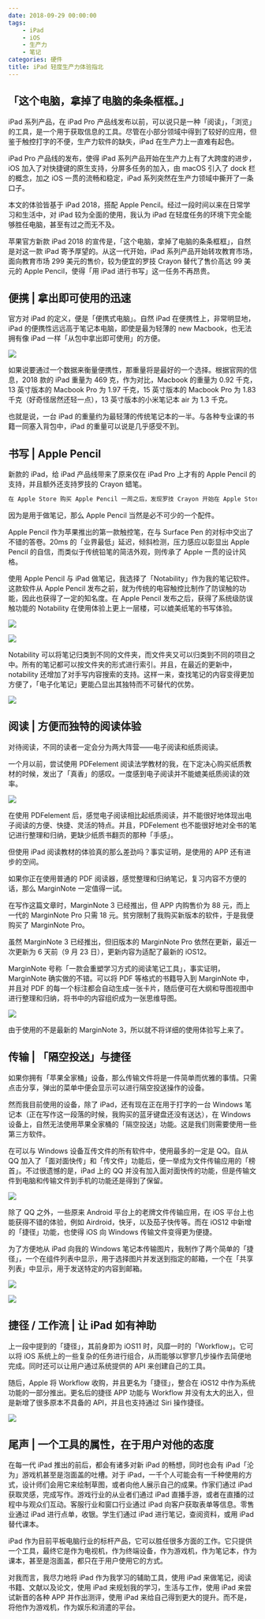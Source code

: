 ```yaml
---
date: 2018-09-29 00:00:00
tags:
    - iPad
    - iOS
    - 生产力
    - 笔记
categories: 硬件
title: iPad 轻度生产力体验指北
---
```


## 「这个电脑，拿掉了电脑的条条框框。」

iPad 系列产品，在 iPad Pro 产品线发布以前，可以说只是一种「阅读」，「浏览」的工具，是一个用于获取信息的工具。尽管在小部分领域中得到了较好的应用，但鉴于触控打字的不便，生产力软件的缺失，iPad 在生产力上一直难有起色。

iPad Pro 产品线的发布，使得 iPad 系列产品开始在生产力上有了大跨度的进步，iOS 加入了对快捷键的原生支持，分屏多任务的加入，由 macOS 引入了 dock 栏的概念，加之 iOS 一贯的流畅和稳定，iPad 系列突然在生产力领域中撕开了一条口子。

本文的体验皆基于 iPad 2018，搭配 Apple Pencil。经过一段时间以来在日常学习和生活中，对 iPad 较为全面的使用，我认为 iPad 在轻度任务的环境下完全能够胜任电脑，甚至有过之而无不及。

苹果官方新款 iPad 2018 的宣传是，「这个电脑，拿掉了电脑的条条框框」，自然是对这一款 iPad 寄予厚望的。从这一代开始，iPad 系列产品开始转攻教育市场，面向教育市场 299 美元的售价，较为便宜的罗技 Crayon 替代了售价高达 99 美元的 Apple Pencil，使得「用 iPad 进行书写」这一任务不再昂贵。

## 便携 | 拿出即可使用的迅速

官方对 iPad 的定义，便是「便携式电脑」。自然 iPad 在便携性上，非常明显地，iPad 的便携性远远高于笔记本电脑，即使是最为轻薄的 new Macbook，也无法拥有像 iPad 一样「从包中拿出即可使用」的方便。

![](https://imgur.itypen.com/picgo/iPad-back.png)

如果说要通过一个数据来衡量便携性，那重量将是最好的一个选择。根据官网的信息，2018 款的 iPad 重量为 469 克，作为对比，Macbook 的重量为 0.92 千克，13 英寸版本的 Macbook Pro 为 1.97 千克，15 英寸版本的 Macbook Pro 为 1.83 千克（好奇怪居然还轻一点），13 英寸版本的小米笔记本 air 为 1.3 千克。

也就是说，一台 iPad 的重量约为最轻薄的传统笔记本的一半。与各种专业课的书籍一同塞入背包中，iPad 的重量可以说是几乎感受不到。

## 书写 | Apple Pencil

新款的 iPad，给 iPad 产品线带来了原来仅在 iPad Pro 上才有的 Apple Pencil 的支持，并且额外还支持罗技的 Crayon 蜡笔。

```Markdown
在 Apple Store 购买 Apple Pencil 一周之后，发现罗技 Crayon 开始在 Apple Store 上架，但是并没有提供适用的设备，故只能从各大媒体的新闻中感受到「蜡笔」与「铅笔」的不同。
```

因为是用于做笔记，那么 Apple Pencil 当然是必不可少的一个配件。

Apple Pencil 作为苹果推出的第一款触控笔，在与 Surface Pen 的对标中交出了不错的答卷。20ms 的「业界最低」延迟，倾斜检测，压力感应以彰显出 Apple Pencil 的自信，而类似于传统铅笔的简洁外观，则传承了 Apple 一贯的设计风格。

使用 Apple Pencil 与 iPad 做笔记，我选择了「Notability」作为我的笔记软件。这款软件从 Apple Pencil 发布之前，就为传统的电容触控比制作了防误触的功能，因此也获得了一定的知名度。在 Apple Pencil 发布之后，获得了系统级防误触功能的 Notability 在使用体验上更上一层楼，可以媲美纸笔的书写体验。

![](https://imgur.itypen.com/picgo/ipad-notability-flash.png)

![](https://imgur.itypen.com/picgo/ipad-notability.png)

Notability 可以将笔记归类到不同的文件夹，而文件夹又可以归类到不同的项目之中。所有的笔记都可以按文件夹的形式进行索引。并且，在最近的更新中，notability 还增加了对手写内容搜索的支持。这样一来，查找笔记的内容变得更加方便了，「电子化笔记」更能凸显出其独特而不可替代的优势。

![](https://imgur.itypen.com/picgo/ipad-notability-search.jpg)

## 阅读 | 方便而独特的阅读体验

对待阅读，不同的读者一定会分为两大阵营——电子阅读和纸质阅读。

一个月以前，尝试使用 PDFelement 阅读法学教材的我，在下定决心购买纸质教材的时候，发出了「真香」的感叹。一度感到电子阅读并不能媲美纸质阅读的效率。

![](https://imgur.itypen.com/picgo/iPad-paperbook-weibo.jpg)

在使用 PDFelement 后，感觉电子阅读相比起纸质阅读，并不能很好地体现出电子阅读的方便、快捷、灵活的特点。并且，PDFelement 也不能很好地对全书的笔记进行整理和归纳，更缺少纸质书翻页的那种「手感」。

但使用 iPad 阅读教材的体验真的那么差劲吗？事实证明，是使用的 APP 还有进步的空间。

如果你正在使用普通的 PDF 阅读器，感觉整理和归纳笔记，复习内容不方便的话，那么 MarginNote 一定值得一试。

在写作这篇文章时，MarginNote 3 已经推出，但 APP 内购售价为 88 元，而上一代的 MarginNote Pro 只需 18 元。贫穷限制了我购买新版本的软件，于是我便购买了 MarginNote Pro。

虽然 MarginNote 3 已经推出，但旧版本的 MarginNote Pro 依然在更新，最近一次更新为 6 天前（9 月 23 日），更新内容为适配了最新的 iOS12。

MarginNote 号称「一款会重塑学习方式的阅读笔记工具」，事实证明，MarginNote 确实做的不错。可以将 PDF 等格式的书籍导入到 MarginNote 中，并且对 PDF 的每一个标注都会自动生成一张卡片，随后便可在大纲和导图视图中进行整理和归纳，将书中的内容组织成为一张思维导图。

![](https://imgur.itypen.com/picgo/iPad-marginnote-2-pro-mindmap.png)

由于使用的不是最新的 MarginNote 3，所以就不将详细的使用体验写上来了。

## 传输 | 「隔空投送」与捷径

如果你拥有「苹果全家桶」设备，那么传输文件将是一件简单而优雅的事情。只需点击分享，弹出的菜单中便会显示可以进行隔空投送操作的设备。

然而我目前使用的设备，除了 iPad，还有现在正在用于打字的一台 Windows 笔记本（正在写作这一段落的时候，我购买的蓝牙键盘还没有送达），在 Windows 设备上，自然无法使用苹果全家桶的「隔空投送」功能。这是我们则需要使用一些第三方软件。

在可以与 Windows 设备互传文件的所有软件中，使用最多的一定是 QQ。自从 QQ 加入了「面对面快传」和「传文件」功能后，便一举成为文件传输应用的「榜首」。不过很遗憾的是，iPad 上的 QQ 并没有加入面对面快传的功能，但是传输文件到电脑和传输文件到手机的功能还是得到了保留。

![](https://imgur.itypen.com/picgo/ipad-qqhd-file-drop.png)

除了 QQ 之外，一些原来 Android 平台上的老牌文件传输应用，在 iOS 平台上也能获得不错的体验，例如 Airdroid，快牙，以及茄子快传等。而在 iOS12 中新增的「捷径」功能，也使得 iOS 向 Windows 传输文件变得更为便捷。

为了方便地从 iPad 向我的 Windows 笔记本传输图片，我制作了两个简单的「捷径」，一个在组件列表中显示，用于选择图片并发送到指定的邮箱，一个在「共享列表」中显示，用于发送特定的内容到邮箱。

![](https://imgur.itypen.com/picgo/iPad-Shorcuts-from-widget-mask.jpg)

![](https://imgur.itypen.com/picgo/iPad-Shorcuts-from-list-mask.jpg)

## 捷径 / 工作流 | 让 iPad 如有神助

上一段中提到的「捷径」，其前身即为 iOS11 时，风靡一时的「Workflow」。它可以将 iOS 系统上的一些复杂的任务进行组合，从而能够以寥寥几步操作去简便地完成。同时还可以让用户通过系统提供的 API 来创建自己的工具。

随后，Apple 将 Workflow 收购，并且更名为「捷径」，整合在 iOS12 中作为系统功能的一部分推出。更名后的捷径 APP 功能与 Workflow 并没有太大的出入，但是新增了很多原本不具备的 API，并且也支持通过 Siri 操作捷径。

![](https://imgur.itypen.com/picgo/iPad-Shorcuts-list.jpg)

## 尾声 | 一个工具的属性，在于用户对他的态度

在每一代 iPad 推出的前后，都会有诸多对新 iPad 的畅想，同时也会有 iPad「沦为」游戏机甚至是泡面盖的吐槽。对于 iPad，一千个人可能会有一千种使用的方式，设计师们会用它来绘制草图，或者向他人展示自己的成果。作家们通过 iPad 获取灵感，完成写作。游戏行业的从业者们通过 iPad 直播手游，或者在直播的过程中与观众们互动。客服行业和窗口行业通过 iPad 向客户获取表单等信息。零售业通过 iPad 进行点单，收银。学生们通过 iPad 进行笔记，查阅资料，或用 iPad 替代课本。

iPad 作为目前平板电脑行业的标杆产品，它可以胜任很多方面的工作。它只提供一个工具，最终它是作为电视机，作为终端设备，作为游戏机，作为笔记本，作为课本，甚至是泡面盖，都只在于用户使用它的方式。

对我而言，我尽力地将 iPad 作为我学习的辅助工具，使用 iPad 来做笔记，阅读书籍、文献以及论文，使用 iPad 来规划我的学习，生活与工作，使用 iPad 来尝试新晋的各种 APP 并作出测评，使用 iPad 来给自己得到更大的提升。而不是，将他作为游戏机，作为娱乐和消遣的平台。
